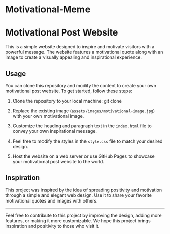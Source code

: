 # Motivational-Meme

# Motivational Post Website

This is a simple website designed to inspire and motivate visitors with a powerful message. The website features a motivational quote along with an image to create a visually appealing and inspirational experience.

## Usage

You can clone this repository and modify the content to create your own motivational post website. To get started, follow these steps:

1. Clone the repository to your local machine:
   git clone 

3. Replace the existing image (`assets/images/motivational-image.jpg`) with your own motivational image.

4. Customize the heading and paragraph text in the `index.html` file to convey your own inspirational message.

5. Feel free to modify the styles in the `style.css` file to match your desired design.

6. Host the website on a web server or use GitHub Pages to showcase your motivational post website to the world.

## Inspiration

This project was inspired by the idea of spreading positivity and motivation through a simple and elegant web design. Use it to share your favorite motivational quotes and images with others.

---

Feel free to contribute to this project by improving the design, adding more features, or making it more customizable. We hope this project brings inspiration and positivity to those who visit it.


